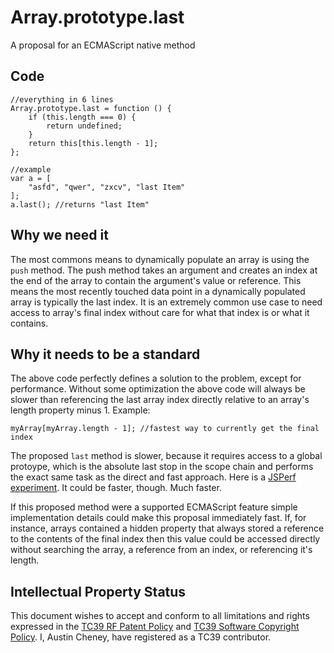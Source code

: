 # Array.prototype.last
A proposal for an ECMAScript native method

Code
---

    //everything in 6 lines
    Array.prototype.last = function () {
        if (this.length === 0) {
            return undefined;
        }
        return this[this.length - 1];
    };

    //example
    var a = [
        "asfd", "qwer", "zxcv", "last Item"
    ];
    a.last(); //returns "last Item"

Why we need it
---

The most commons means to dynamically populate an array is using the `push`
method. The push method takes an argument and creates an index at the end of the
array to contain the argument's value or reference. This means the most recently
touched data point in a dynamically populated array is typically the last index.
It is an extremely common use case to need access to array's final index without
care for what that index is or what it contains.

Why it needs to be a standard
---

The above code perfectly defines a solution to the problem, except for
performance. Without some optimization the above code will always be slower than
referencing the last array index directly relative to an array's length property
minus 1.  Example:

    myArray[myArray.length - 1]; //fastest way to currently get the final index

The proposed `last` method is slower, because it requires access to a global
protoype, which is the absolute last stop in the scope chain and performs the
exact same task as the direct and fast approach. Here is a
[JSPerf experiment](http://jsperf.com/array-prototype-last). It could be faster,
though. Much faster.

If this proposed method were a supported ECMAScript feature simple
implementation details could make this proposal immediately fast. If, for
instance, arrays contained a hidden property that always stored a reference to
the contents of the final index then this value could be accessed directly
without searching the array, a reference from an index, or referencing it's
length.

Intellectual Property Status
---

This document wishes to accept and conform to all limitations and rights
expressed in the
[TC39 RF Patent Policy](http://www.ecma-international.org/memento/TC39%20policy/Ecma%20Experimental%20TC39%20Royalty-Free%20Patent%20Policy.pdf)
and
[TC39 Software Copyright Policy](http://www.ecma-international.org/memento/TC39%20experimental%20policy.htm).
I, Austin Cheney, have registered as a TC39 contributor.

